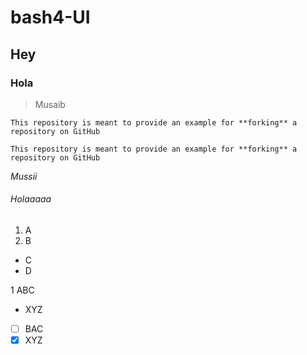 # bash4-UI

## Hey

### Hola

> Musaib <br />

 `This repository is meant to provide an example for **forking** a repository on GitHub`
 
  ```This repository is meant to provide an example for **forking** a repository on GitHub```
 
_Mussii_

###### Holaaaaa

1. A
2. B

- C
- D

1 ABC
  - XYZ

- [ ] BAC
- [x] XYZ
